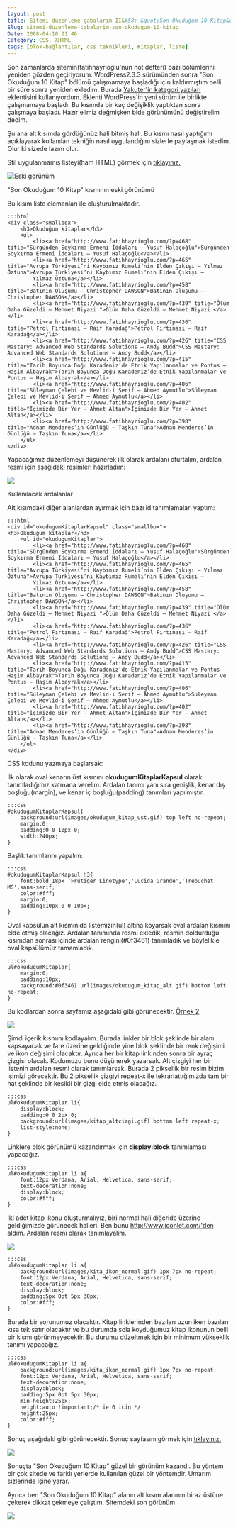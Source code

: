 ```yaml
---
layout: post
title: Sitemi düzenleme çabalarım II&#58; &quot;Son Okuduğum 10 Kitap&quot;
Slug: sitemi-duzenleme-cabalarim-son-okudugum-10-kitap
Date: 2008-04-10 21:46
Category: CSS, XHTML
tags: [blok-bağlantılar, css teknikleri, Kitaplar, liste]
---
```


Son zamanlarda sitemin(fatihhayrioglu'nun not defteri) bazı bölümlerini
yeniden gözden geçiriyorum. WordPress2.3.3 sürümünden sonra "Son
Okuduğum 10 Kitap" bölümü çalışmamaya başladığı için kaldırmıştım belli
bir süre sonra yeniden ekledim. Burada [Yakuter'in kategori yazıları][]
eklentisini kullanıyordum. Eklenti WordPress'in yeni sürüm ile birlikte
çalışmamaya başladı. Bu kısımda bir kaç değişiklik yaptıktan sonra
çalışmaya başladı. Hazır elimiz değmişken bide görünümünü değiştirelim
dedim.

Şu ana alt kısımda gördüğünüz hali bitmiş hali. Bu kısmı nasıl yaptığımı
açıklayarak kullanılan tekniğin nasıl uygulandığını sizlerle paylaşmak
istedim. Olur ki sizede lazım olur.

Stil uygulanmamış listeyi(ham HTML) görmek için [tıklayınız.][]

![Eski görünüm][]

"Son Okuduğum 10 Kitap" kısmının eski görünümü

Bu kısım liste elemanları ile oluşturulmaktadır.

	:::html
	<div class="smallbox">
	    <h3>Okuduğum kitaplar</h3>
	    <ul>
	        <li><a href="http://www.fatihhayrioglu.com/?p=468" title="Sürgünden Soykırma Ermeni İddaları – Yusuf Halaçoğlu">Sürgünden Soykırma Ermeni İddaları – Yusuf Halaçoğlu</a></li>
	        <li><a href="http://www.fatihhayrioglu.com/?p=465" title="Avrupa Türkiyesi’ni Kaybımız Rumeli’nin Elden Çıkışı – Yılmaz Öztuna">Avrupa Türkiyesi’ni Kaybımız Rumeli’nin Elden Çıkışı –
	        Yılmaz Öztuna</a></li>
	        <li><a href="http://www.fatihhayrioglu.com/?p=458" title="Batının Oluşumu – Christopher DAWSON">Batının Oluşumu – Christopher DAWSON</a></li>
	        <li><a href="http://www.fatihhayrioglu.com/?p=439" title="Ölüm Daha Güzeldi – Mehmet Niyazi ">Ölüm Daha Güzeldi – Mehmet Niyazi </a></li>
	        <li><a href="http://www.fatihhayrioglu.com/?p=436" title="Petrol Fırtınası – Raif Karadağ">Petrol Fırtınası – Raif Karadağ</a></li>
	        <li><a href="http://www.fatihhayrioglu.com/?p=426" title="CSS Mastery: Advanced Web Standards Solutions – Andy Budd">CSS Mastery: Advanced Web Standards Solutions – Andy Budd</a></li>
	        <li><a href="http://www.fatihhayrioglu.com/?p=415" title="Tarih Boyunca Doğu Karadeniz’de Etnik Yapılanmalar ve Pontus – Haşim Albayrak">Tarih Boyunca Doğu Karadeniz’de Etnik Yapılanmalar ve Pontus – Haşim Albayrak</a></li>
	        <li><a href="http://www.fatihhayrioglu.com/?p=406" title="Süleyman Çelebi ve Mevlid-i Şerif – Ahmed Aymutlu">Süleyman Çelebi ve Mevlid-i Şerif – Ahmed Aymutlu</a></li>
	        <li><a href="http://www.fatihhayrioglu.com/?p=402" title="İçimizde Bir Yer – Ahmet Altan">İçimizde Bir Yer – Ahmet Altan</a></li>
	        <li><a href="http://www.fatihhayrioglu.com/?p=398" title="Adnan Menderes’in Günlüğü – Taşkın Tuna">Adnan Menderes’in Günlüğü – Taşkın Tuna</a></li>
	    </ul>
	</div>

Yapacağımız düzenlemeyi düşünerek ilk olarak ardalanı oturtalım, ardalan
resmi için aşağıdaki resimleri hazırladım:

![][100]

Kullanılacak ardalanlar

Alt kısımdaki diğer alanlardan ayırmak için bazı id tanımlamaları
yaptım:

	:::html
	<div id="okudugumKitaplarKapsul" class="smallbox">
	<h3>Okuduğum kitaplar</h3>
	    <ul id="okudugumKitaplar">
	        <li><a href="http://www.fatihhayrioglu.com/?p=468" title="Sürgünden Soykırma Ermeni İddaları – Yusuf Halaçoğlu">Sürgünden Soykırma Ermeni İddaları – Yusuf Halaçoğlu</a></li>
	        <li><a href="http://www.fatihhayrioglu.com/?p=465" title="Avrupa Türkiyesi’ni Kaybımız Rumeli’nin Elden Çıkışı – Yılmaz Öztuna">Avrupa Türkiyesi’ni Kaybımız Rumeli’nin Elden Çıkışı –
	        Yılmaz Öztuna</a></li>
	        <li><a href="http://www.fatihhayrioglu.com/?p=458" title="Batının Oluşumu – Christopher DAWSON">Batının Oluşumu – Christopher DAWSON</a></li>
	        <li><a href="http://www.fatihhayrioglu.com/?p=439" title="Ölüm Daha Güzeldi – Mehmet Niyazi ">Ölüm Daha Güzeldi – Mehmet Niyazi </a></li>
	        <li><a href="http://www.fatihhayrioglu.com/?p=436" title="Petrol Fırtınası – Raif Karadağ">Petrol Fırtınası – Raif Karadağ</a></li>
	        <li><a href="http://www.fatihhayrioglu.com/?p=426" title="CSS Mastery: Advanced Web Standards Solutions – Andy Budd">CSS Mastery: Advanced Web Standards Solutions – Andy Budd</a></li>
	        <li><a href="http://www.fatihhayrioglu.com/?p=415" title="Tarih Boyunca Doğu Karadeniz’de Etnik Yapılanmalar ve Pontus – Haşim Albayrak">Tarih Boyunca Doğu Karadeniz’de Etnik Yapılanmalar ve Pontus – Haşim Albayrak</a></li>
	        <li><a href="http://www.fatihhayrioglu.com/?p=406" title="Süleyman Çelebi ve Mevlid-i Şerif – Ahmed Aymutlu">Süleyman Çelebi ve Mevlid-i Şerif – Ahmed Aymutlu</a></li>
	        <li><a href="http://www.fatihhayrioglu.com/?p=402" title="İçimizde Bir Yer – Ahmet Altan">İçimizde Bir Yer – Ahmet Altan</a></li>
	        <li><a href="http://www.fatihhayrioglu.com/?p=398" title="Adnan Menderes’in Günlüğü – Taşkın Tuna">Adnan Menderes’in Günlüğü – Taşkın Tuna</a></li>
	    </ul>
	</div>

CSS kodunu yazmaya başlarsak:

İlk olarak oval kenarın üst kısmını **okudugumKitaplarKapsul** olarak
tanımladığımız katmana verelim. Ardalan tanımı yanı sıra genişlik, kenar
dış boşluğu(margin), ve kenar iç boşluğu(padding) tanımları yapılmıştır.

	:::css
	#okudugumKitaplarKapsul{
	    background:url(images/okudugum_kitap_ust.gif) top left no-repeat;
	    margin:0;
	    padding:0 0 10px 0;
	    width:240px;
	}

Başlık tanımlarını yapalım:

	:::css
	#okudugumKitaplarKapsul h3{
	    font:bold 18px 'Frutiger Linotype','Lucida Grande','Trebuchet MS',sans-serif;
	    color:#fff;
	    margin:0;
	    padding:10px 0 0 10px;
	}

Oval kapsülün alt kısmınıda listemizin(ul) altına koyarsak oval ardalan
kısmını elde etmiş olacağız. Ardalan tanımında resmi ekledik, resmin
doldurduğu kısımdan sonrası içinde ardalan rengini(#0f3461) tanımladık
ve böylelikle oval kapsülümüz tamamladık.

	:::css
	ul#okudugumKitaplar{
	    margin:0;
	    padding:10px;
	    background:#0f3461 url(images/okudugum_kitap_alt.gif) bottom left no-repeat;
	}

Bu kodlardan sonra sayfamız aşağıdaki gibi görünecektir. [Örnek 2][]

![][1]

Şimdi içerik kısmını kodlayalım. Burada linkler bir blok şeklinde bir
alanı kapsayacak ve fare üzerine geldiğinde yine blok şeklinde bir renk
değişimi ve ikon değişimi olacaktır. Ayrıca her bir kitap linkinden
sonra bir ayraç çizgisi olacak. Kodumuzu bunu düşünerek yazarsak. Alt
çizgiyi her bir listenin ardalan resmi olarak tanımlarsak. Burada 2
piksellik bir resim bizim işimizi görecektir. Bu 2 piksellik çizgiyi
repeat-x ile tekrarlattığımızda tam bir hat şeklinde bir kesikli bir
çizgi elde etmiş olacağız.

	:::css
	ul#okudugumKitaplar li{
	    display:block;
	    padding:0 0 2px 0;
	    background:url(images/kitap_altcizgi.gif) bottom left repeat-x;
	    list-style:none;
	}

Linklere blok görünümü kazandırmak için **display:block** tanımlaması
yapacağız.

	:::css
	ul#okudugumKitaplar li a{
	    font:12px Verdana, Arial, Helvetica, sans-serif;
	    text-decoration:none;
	    display:block;
	    color:#fff;
	}

İki adet kitap ikonu oluşturmalıyız, biri normal hali diğeride üzerine
geldiğimizde görünecek halleri. Ben bunu http://www.iconlet.com/'den
aldım. Ardalan resmi olarak tanımlayalım.

![][2]

	:::css
	ul#okudugumKitaplar li a{
	    background:url(images/kita_ikon_normal.gif) 1px 7px no-repeat;
	    font:12px Verdana, Arial, Helvetica, sans-serif;
	    text-decoration:none;
	    display:block;
	    padding:5px 0pt 5px 30px;
	    color:#fff;
	}

Burada bir sorunumuz olacaktır. Kitap linklerinden bazıları uzun iken
bazıları kısa tek satır olacaktır ve bu durumda sola koyduğumuz kitap
ikonunun belli bir kısmı görünmeyecektir. Bu durumu düzeltmek için bir
minimum yükseklik tanımı yapacağız.

	:::css
	ul#okudugumKitaplar li a{
	    background:url(images/kita_ikon_normal.gif) 1px 7px no-repeat;
	    font:12px Verdana, Arial, Helvetica, sans-serif;
	    text-decoration:none;
	    display:block;
	    padding:5px 0pt 5px 30px;
	    min-height:25px;
	    height:auto !important;/* ie 6 icin */
	    height:25px;
	    color:#fff;
	}

Sonuç aşağıdaki gibi görünecektir. Sonuç sayfasını görmek için
[tıklayınız.][3]

![][4]

Sonuçta "Son Okuduğum 10 Kitap" güzel bir görünüm kazandı. Bu yöntem bir
çok sitede ve farklı yerlerde kullanılan güzel bir yöntemdir. Umarım
sizlerinde işine yarar.

Ayrıca ben "Son Okuduğum 10 Kitap" alanın alt kısım alanının biraz
üstüne çekerek dikkat çekmeye çalıştım. Sitemdeki son görünüm

![][5]

  [Yakuter'in kategori yazıları]: http://www.yakuter.com/kategorinin-yazilari-eklentisi-2/
  [tıklayınız.]: /dokumanlar/okudugum_kitap_01.html
  [Eski görünüm]: /images/eski_gorunum.gif
  [100]: /images/ardlana_paylasimi.gif
  [Örnek 2]: /dokumanlar/okudugum_kitap_02.html
  [1]: /images/okd_kit_ekrangor1.gif
  [2]: /images/kita_ikon_tipleri.gif
  [3]: /dokumanlar/okudugum_kitap_03.html
  [4]: /images/okd_kit_ekrangor2.gif
  [5]: /images/okd_kit_ekrangor3.gif
